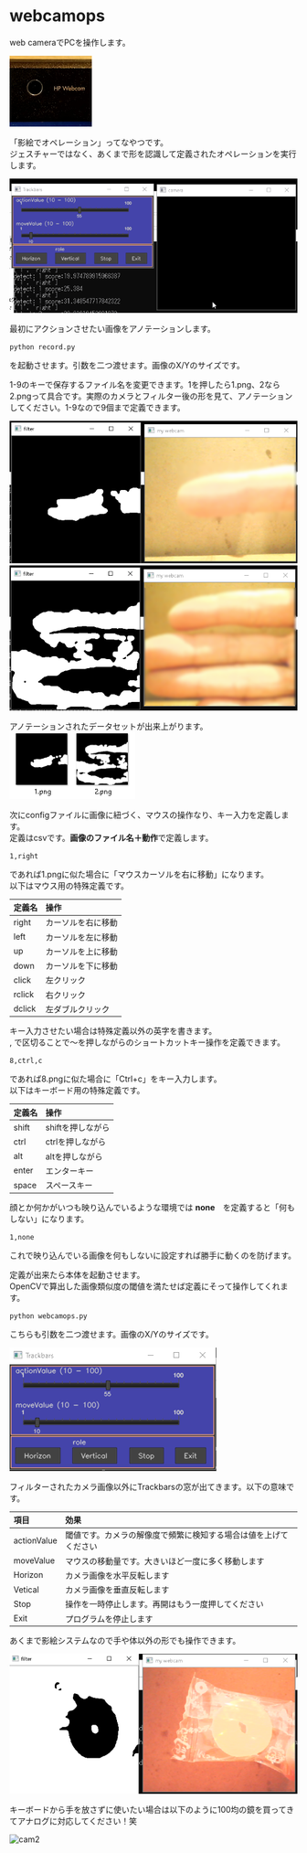 # webcamops

web cameraでPCを操作します。<br>

![cam1](https://github.com/yasutakatou/handmouse/blob/pic/cam1.png)

「影絵でオペレーション」ってなやつです。<br>
ジェスチャーではなく、あくまで形を認識して定義されたオペレーションを実行します。

![demo](https://github.com/yasutakatou/handmouse/blob/pic/handmouse.gif)

最初にアクションさせたい画像をアノテーションします。

```
python record.py
```

を起動させます。引数を二つ渡せます。画像のX/Yのサイズです。

1-9のキーで保存するファイル名を変更できます。1を押したら1.png、2なら2.pngって具合です。実際のカメラとフィルター後の形を見て、アノテーションしてください。1-9なので9個まで定義できます。

![1](https://github.com/yasutakatou/handmouse/blob/pic/1.png)<br>
![2](https://github.com/yasutakatou/handmouse/blob/pic/2.png)<br>

アノテーションされたデータセットが出来上がります。<br>
![3](https://github.com/yasutakatou/handmouse/blob/pic/3.png)<br>

次にconfigファイルに画像に紐づく、マウスの操作なり、キー入力を定義します。<br>
定義はcsvです。**画像のファイル名＋動作**で定義します。

```
1,right
```

であれば1.pngに似た場合に「マウスカーソルを右に移動」になります。<br>
以下はマウス用の特殊定義です。

|定義名|操作|
|:---|:---|
|right|カーソルを右に移動|
|left|カーソルを左に移動|
|up|カーソルを上に移動|
|down|カーソルを下に移動|
|click|左クリック|
|rclick|右クリック|
|dclick|左ダブルクリック|

キー入力させたい場合は特殊定義以外の英字を書きます。<br>
 , で区切ることで～を押しながらのショートカットキー操作を定義できます。

```
8,ctrl,c
```

であれば8.pngに似た場合に「Ctrl+c」をキー入力します。<br>
以下はキーボード用の特殊定義です。

|定義名|操作|
|:---|:---|
|shift|shiftを押しながら|
|ctrl|ctrlを押しながら|
|alt|altを押しながら|
|enter|エンターキー|
|space|スペースキー|

顔とか何かがいつも映り込んでいるような環境では **none**　を定義すると「何もしない」になります。

```
1,none
```

これで映り込んでいる画像を何もしないに設定すれば勝手に動くのを防げます。

定義が出来たら本体を起動させます。<br>
OpenCVで算出した画像類似度の閾値を満たせば定義にそって操作してくれます。

```
python webcamops.py
```

こちらも引数を二つ渡せます。画像のX/Yのサイズです。<br>

![bar](https://github.com/yasutakatou/handmouse/blob/pic/trackbars.png)<br>

フィルターされたカメラ画像以外にTrackbarsの窓が出てきます。以下の意味です。

|項目|効果|
|:---|:---|
|actionValue|閾値です。カメラの解像度で頻繁に検知する場合は値を上げてください|
|moveValue|マウスの移動量です。大きいほど一度に多く移動します|
|Horizon|カメラ画像を水平反転します|
|Vetical|カメラ画像を垂直反転します|
|Stop|操作を一時停止します。再開はもう一度押してください|
|Exit|プログラムを停止します|

あくまで影絵システムなので手や体以外の形でも操作できます。

![pine](https://github.com/yasutakatou/handmouse/blob/pic/pine.png)

キーボードから手を放さずに使いたい場合は以下のように100均の鏡を買ってきてアナログに対応してください！笑<br>

![cam2](https://github.com/yasutakatou/handmouse/blob/pic/cam2.png)
